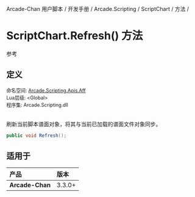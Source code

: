 Arcade-Chan 用户脚本 / 开发手册 / Arcade.Scripting / ScriptChart / 方法 /
# ScriptChart.Refresh() 方法
参考

## 定义
<div style="font-size: 90%;">
命名空间: <a href="README.md">Arcade.Scripting.Apis.Aff</a><br />
Lua层级: &lt;Global&gt;<br />
程序集: Arcade.Scripting.dll
</div><br />

刷新当前脚本谱面对象，将其与当前已加载的谱面文件对象同步。

```csharp
public void Refresh();
```

## 适用于
| 产品 | 版本 |
|:----|:----|
| **Arcade-Chan** | 3.3.0+ |
